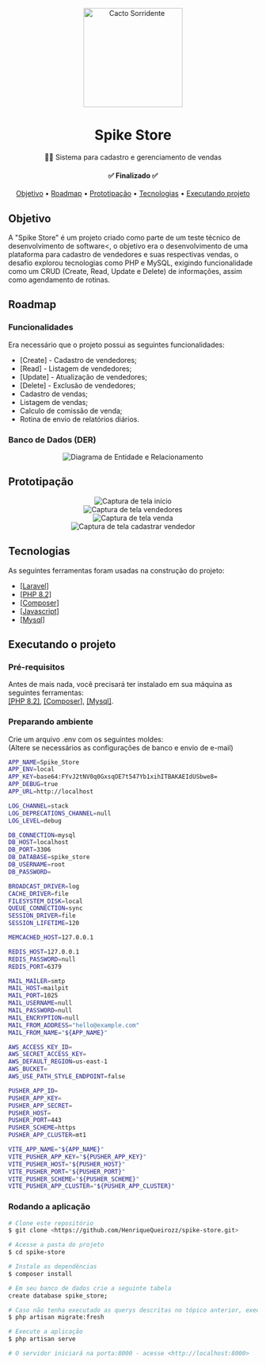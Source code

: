 <!-- Banner -->
<p align="center">
    <img src="public/img/spike.png" height="200" width="200" alt="Cacto Sorridente" />
</p>
<h1 align="center">Spike Store</h1>
<p align="center">🛒🌵 Sistema para cadastro e gerenciamento de vendas</p>

<!-- Badges -->

<h4 align="center">✅  Finalizado  ✅</h4>

<p align="center">
    <a href="#objetivo">Objetivo</a> •
    <a href="#roadmap">Roadmap</a> •
    <a href="#prototipacao">Prototipação</a> •
    <a href="#tecnologias">Tecnologias</a> •
    <a href="#executando_projeto">Executando projeto</a>
</p>

<div id="objetivo">
    <h2>Objetivo</h2>
    <p>A "Spike Store" é um projeto criado como parte de um teste técnico de desenvolvimento de software<, o objetivo era o desenvolvimento de uma plataforma para cadastro de vendedores e suas respectivas vendas, o desafio explorou tecnologias como PHP e MySQL, exigindo funcionalidade como um CRUD (Create, Read, Update e Delete) de informações, assim como agendamento de rotinas.</p>
</div>
<div id="roadmap">
    <h2>Roadmap</h2>
    <h3>Funcionalidades</h3>
    <p>Era necessário que o projeto possui as seguintes funcionalidades:</p>
    <ul>
        <li>[Create] - Cadastro de vendedores;</li>
        <li>[Read] - Listagem de vendedores;</li>
        <li>[Update] - Atualização de vendedores;</li>
        <li>[Delete] - Exclusão de vendedores;</li>
        <li>Cadastro de vendas;</li>
        <li>Listagem de vendas;</li>
        <li>Calculo de comissão de venda;</li>
        <li>Rotina de envio de relatórios diários.</li>
    </ul>
    <h3>Banco de Dados (DER)</h3> 
    <p align="center">
        <img src="public/img/der_spike_store.jpg" alt="Diagrama de Entidade e Relacionamento" />
    </p>
</div>
<div id="prototipacao">
    <h2>Prototipação</h2>
     <p align="center">
        <img src="public/img/Print_1.png" alt="Captura de tela início" /><br>
        <img src="public/img/Print_2.png" alt="Captura de tela vendedores" /><br>
        <img src="public/img/Print_3.png" alt="Captura de tela venda" /><br>
        <img src="public/img/Print_4.png" alt="Captura de tela cadastrar vendedor" />
     </p>
</div>
<div id="tecnologias">
    <h2>Tecnologias</h2>
    <p>As seguintes ferramentas foram usadas na construção do projeto:</p>
    <ul>
        <li><a href="https://laravel.com/">[Laravel]</a></li>
        <li><a href="https://www.php.net/">[PHP 8.2]</a></li>
        <li><a href="https://getcomposer.org">[Composer]</a></li>
        <li><a href="https://developer.mozilla.org/en-US/docs/Web/JavaScript">[Javascript]</a></li>
        <li><a href="https://www.mysql.com/">[Mysql]</a></li>
    </ul>
</div>
<div id="executando_projeto">
    <h2>Executando o projeto</h2>
    <h3>Pré-requisitos</h3>
    <p>Antes de mais nada, você precisará ter instalado em sua máquina as seguintes ferramentas:<br>
    <a href="https://www.php.net/">[PHP 8.2]</a>, <a href="https://getcomposer.org">[Composer]</a>, <a href="https://www.mysql.com/">[Mysql]</a>.</p>
    <h3>Preparando ambiente</h3>
<p>Crie um arquivo .env com os seguintes moldes:<br>
(Altere se necessários as configurações de banco e envio de e-mail)</p>
    
```bash
APP_NAME=Spike_Store
APP_ENV=local
APP_KEY=base64:FYvJ2tNV0q0GxsqOE7t547Yb1xihITBAKAEIdUSbwe8=
APP_DEBUG=true
APP_URL=http://localhost

LOG_CHANNEL=stack
LOG_DEPRECATIONS_CHANNEL=null
LOG_LEVEL=debug

DB_CONNECTION=mysql
DB_HOST=localhost
DB_PORT=3306
DB_DATABASE=spike_store
DB_USERNAME=root
DB_PASSWORD=

BROADCAST_DRIVER=log
CACHE_DRIVER=file
FILESYSTEM_DISK=local
QUEUE_CONNECTION=sync
SESSION_DRIVER=file
SESSION_LIFETIME=120

MEMCACHED_HOST=127.0.0.1

REDIS_HOST=127.0.0.1
REDIS_PASSWORD=null
REDIS_PORT=6379

MAIL_MAILER=smtp
MAIL_HOST=mailpit
MAIL_PORT=1025
MAIL_USERNAME=null
MAIL_PASSWORD=null
MAIL_ENCRYPTION=null
MAIL_FROM_ADDRESS="hello@example.com"
MAIL_FROM_NAME="${APP_NAME}"

AWS_ACCESS_KEY_ID=
AWS_SECRET_ACCESS_KEY=
AWS_DEFAULT_REGION=us-east-1
AWS_BUCKET=
AWS_USE_PATH_STYLE_ENDPOINT=false

PUSHER_APP_ID=
PUSHER_APP_KEY=
PUSHER_APP_SECRET=
PUSHER_HOST=
PUSHER_PORT=443
PUSHER_SCHEME=https
PUSHER_APP_CLUSTER=mt1

VITE_APP_NAME="${APP_NAME}"
VITE_PUSHER_APP_KEY="${PUSHER_APP_KEY}"
VITE_PUSHER_HOST="${PUSHER_HOST}"
VITE_PUSHER_PORT="${PUSHER_PORT}"
VITE_PUSHER_SCHEME="${PUSHER_SCHEME}"
VITE_PUSHER_APP_CLUSTER="${PUSHER_APP_CLUSTER}"
```

<h3>Rodando a aplicação</h3>

```bash
# Clone este repositório
$ git clone <https://github.com/HenriqueQueirozz/spike-store.git>

# Acesse a pasta do projeto
$ cd spike-store

# Instale as dependências
$ composer install

# Em seu banco de dados crie a seguinte tabela
create database spike_store;

# Caso não tenha executado as querys descritas no tópico anterior, execute as migrations
$ php artisan migrate:fresh

# Execute a aplicação
$ php artisan serve

# O servidor iniciará na porta:8000 - acesse <http://localhost:8000>
```
</div>
